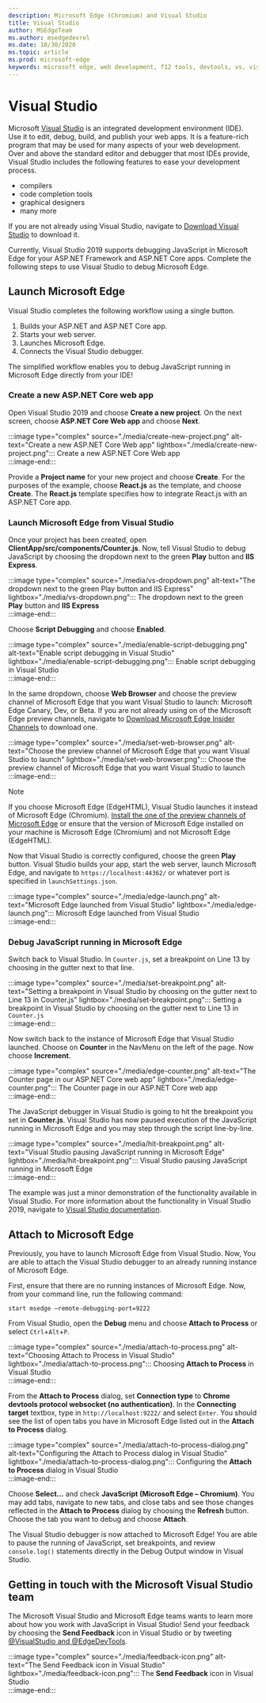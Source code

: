 ```yaml
---
description: Microsoft Edge (Chromium) and Visual Studio
title: Visual Studio
author: MSEdgeTeam
ms.author: msedgedevrel
ms.date: 10/30/2020
ms.topic: article
ms.prod: microsoft-edge
keywords: microsoft edge, web development, f12 tools, devtools, vs, visual studio, debugger
---
```

# Visual Studio  

Microsoft [Visual Studio][MicrosoftVisualstudioVs] is an integrated development environment \(IDE\).   Use it to edit, debug, build, and publish your web apps.  It is a feature-rich program that may be used for many aspects of your web development.  Over and above the standard editor and debugger that most IDEs provide, Visual Studio includes the following features to ease your development process.  

*   compilers  
*   code completion tools  
*   graphical designers  
*   many more  

If you are not already using Visual Studio, navigate to [Download Visual Studio][MicrosoftVisualstudioDownloads] to download it.  

Currently, Visual Studio 2019 supports debugging JavaScript in Microsoft Edge for your ASP.NET Framework and ASP.NET Core apps.  Complete the following steps to use Visual Studio to debug Microsoft Edge.  

## Launch Microsoft Edge  

Visual Studio completes the following workflow using a single button.  

1.  Builds your ASP.NET and ASP.NET Core app.  
1.  Starts your web server.  
1.  Launches Microsoft Edge.  
1.  Connects the Visual Studio debugger.  
    
The simplified workflow enables you to debug JavaScript running in Microsoft Edge directly from your IDE!  

### Create a new ASP.NET Core web app  

Open Visual Studio 2019 and choose **Create a new project**.  On the next screen, choose **ASP.NET Core Web app** and choose **Next**.  

:::image type="complex" source="./media/create-new-project.png" alt-text="Create a new ASP.NET Core Web app" lightbox="./media/create-new-project.png":::
   Create a new ASP.NET Core Web app  
:::image-end:::  

Provide a **Project name** for your new project and choose **Create**.  For the purposes of the example, choose **React.js** as the template, and choose **Create**.  The **React.js** template specifies how to integrate React.js with an ASP.NET Core app.  

### Launch Microsoft Edge from Visual Studio  

Once your project has been created, open **ClientApp/src/components/Counter.js**.  Now, tell Visual Studio to debug JavaScript by choosing the dropdown next to the green **Play** button and **IIS Express**.  

:::image type="complex" source="./media/vs-dropdown.png" alt-text="The dropdown next to the green Play button and IIS Express" lightbox="./media/vs-dropdown.png":::
   The dropdown next to the green **Play** button and **IIS Express**  
:::image-end:::  

Choose **Script Debugging** and choose **Enabled**.  

:::image type="complex" source="./media/enable-script-debugging.png" alt-text="Enable script debugging in Visual Studio" lightbox="./media/enable-script-debugging.png":::
   Enable script debugging in Visual Studio  
:::image-end:::  

In the same dropdown, choose **Web Browser** and choose the preview channel of Microsoft Edge that you want Visual Studio to launch: Microsoft Edge Canary, Dev, or Beta.  If you are not already using on of the Microsoft Edge preview channels, navigate to [Download Microsoft Edge Insider Channels][MicrosoftedgeinsiderDownload] to download one.  

:::image type="complex" source="./media/set-web-browser.png" alt-text="Choose the preview channel of Microsoft Edge that you want Visual Studio to launch" lightbox="./media/set-web-browser.png":::
   Choose the preview channel of Microsoft Edge that you want Visual Studio to launch  
:::image-end:::  

> [!NOTE]
> If you choose Microsoft Edge \(EdgeHTML\), Visual Studio launches it instead of Microsoft Edge \(Chromium\).  [Install the one of the preview channels of Microsoft Edge][MicrosoftedgeinsiderDownload] or ensure that the version of Microsoft Edge installed on your machine is Microsoft Edge \(Chromium\) and not Microsoft Edge \(EdgeHTML\).  

Now that Visual Studio is correctly configured, choose the green **Play** button.  Visual Studio builds your app, start the web server, launch Microsoft Edge, and navigate to `https://localhost:44362/` or whatever port is specified in `launchSettings.json`.  

:::image type="complex" source="./media/edge-launch.png" alt-text="Microsoft Edge launched from Visual Studio" lightbox="./media/edge-launch.png":::
   Microsoft Edge launched from Visual Studio  
:::image-end:::  

### Debug JavaScript running in Microsoft Edge  

Switch back to Visual Studio.  In `Counter.js`, set a breakpoint on Line 13 by choosing in the gutter next to that line.  

:::image type="complex" source="./media/set-breakpoint.png" alt-text="Setting a breakpoint in Visual Studio by choosing on the gutter next to Line 13 in Counter.js" lightbox="./media/set-breakpoint.png":::
   Setting a breakpoint in Visual Studio by choosing on the gutter next to Line 13 in `Counter.js`  
:::image-end:::  

Now switch back to the instance of Microsoft Edge that Visual Studio launched.  Choose on **Counter** in the NavMenu on the left of the page.  Now choose **Increment**.  

:::image type="complex" source="./media/edge-counter.png" alt-text="The Counter page in our ASP.NET Core web app" lightbox="./media/edge-counter.png":::
   The Counter page in our ASP.NET Core web app  
:::image-end:::  

The JavaScript debugger in Visual Studio is going to hit the breakpoint you set in **Counter.js**.  Visual Studio has now paused execution of the JavaScript running in Microsoft Edge and you may step through the script line-by-line.  

:::image type="complex" source="./media/hit-breakpoint.png" alt-text="Visual Studio pausing JavaScript running in Microsoft Edge" lightbox="./media/hit-breakpoint.png":::
   Visual Studio pausing JavaScript running in Microsoft Edge  
:::image-end:::  

The example was just a minor demonstration of the functionality available in Visual Studio.  For more information about the functionality in Visual Studio 2019, navigate to [Visual Studio documentation][VisualStudioWindowsIndex].  

## Attach to Microsoft Edge  

Previously, you have to launch Microsoft Edge from Visual Studio.  Now, You are able to attach the Visual Studio debugger to an already running instance of Microsoft Edge.  

First, ensure that there are no running instances of Microsoft Edge.  Now, from your command line, run the following command:  

```console
start msedge –remote-debugging-port=9222
```  

From Visual Studio, open the **Debug** menu and choose **Attach to Process** or select `Ctrl`+`Alt`+`P`.  

:::image type="complex" source="./media/attach-to-process.png" alt-text="Choosing Attach to Process in Visual Studio" lightbox="./media/attach-to-process.png":::
   Choosing **Attach to Process** in Visual Studio  
:::image-end:::  

From the **Attach to Process** dialog, set **Connection type** to **Chrome devtools protocol websocket (no authentication)**.  In the **Connecting target** textbox, type in `http://localhost:9222/` and select `Enter`.  You should see the list of open tabs you have in Microsoft Edge listed out in the **Attach to Process** dialog.  

:::image type="complex" source="./media/attach-to-process-dialog.png" alt-text="Configuring the Attach to Process dialog in Visual Studio" lightbox="./media/attach-to-process-dialog.png":::
   Configuring the **Attach to Process** dialog in Visual Studio  
:::image-end:::  

Choose **Select...** and check **JavaScript (Microsoft Edge – Chromium)**.  You may add tabs, navigate to new tabs, and close tabs and see those changes reflected in the **Attach to Process** dialog by choosing the **Refresh** button.  Choose the tab you want to debug and choose **Attach**.  

The Visual Studio debugger is now attached to Microsoft Edge!  You are able to pause the running of JavaScript, set breakpoints, and review `console.log()` statements directly in the Debug Output window in Visual Studio.  

## Getting in touch with the Microsoft Visual Studio team  

The Microsoft Visual Studio and Microsoft Edge teams wants to learn more about how you work with JavaScript in Visual Studio!  Send your feedback by choosing the **Send Feedback** icon in Visual Studio or by tweeting [@VisualStudio and @EdgeDevTools][TwitterIntentTweetViualstudioEdgdevtools].  

:::image type="complex" source="./media/feedback-icon.png" alt-text="The Send Feedback icon in Visual Studio" lightbox="./media/feedback-icon.png":::
   The **Send Feedback** icon in Visual Studio  
:::image-end:::  

<!-- links -->  

[VisualStudioWindowsIndex]: /visualstudio/windows/index "Visual Studio documentation | Microsoft Docs"  

[MicrosoftVisualstudioDownloads]: https://visualstudio.microsoft.com/downloads "Download Visual Studio"  
[MicrosoftVisualstudioVs]: https://visualstudio.microsoft.com/vs "Visual Studio IDE"  

[MicrosoftedgeinsiderDownload]: https://www.microsoftedgeinsider.com/download "Download Microsoft Edge Insider Channels"  

[TwitterIntentTweetViualstudioEdgdevtools]: https://twitter.com/intent/tweet?text=@VisualStudio+@EdgeDevTools "Tweet to @VisualStudio and @EdgeDevTools | Twitter"  
